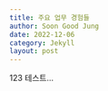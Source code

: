 ```yaml
---
title: 주요 업무 경험들
author: Soon Good Jung
date: 2022-12-06
category: Jekyll
layout: post
---
```



123 테스트... 
